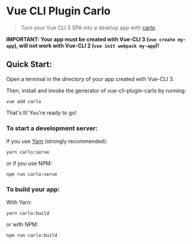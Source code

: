 # Vue CLI Plugin Carlo
> Turn your Vue CLI 3 SPA into a desktop app with [carlo](https://github.com/GoogleChromeLabs/carlo).


**IMPORTANT: Your app must be created with Vue-CLI 3 (`vue create my-app`), will not work with Vue-CLI 2 (`vue init webpack my-app`)!**

## Quick Start:

Open a terminal in the directory of your app created with Vue-CLI 3.

Then, install and invoke the generator of vue-cli-plugin-carlo by running:

`vue add carlo`

That's It! You're ready to go!

### To start a development server:

If you use [Yarn](https://yarnpkg.com/en/) (strongly recommended):

`yarn carlo:serve`

or if you use NPM:

`npm run carlo:serve`

### To build your app:

With Yarn:

`yarn carlo:build`

or with NPM:

`npm run carlo:build`
